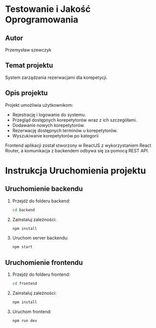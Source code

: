
# Testowanie i Jakość Oprogramowania

## Autor
Przemysław szewczyk

## Temat projektu
System zarządzania rezerwacjami dla korepetycji.

## Opis projektu
Projekt umożliwia użytkownikom:
- Rejestrację i logowanie do systemu.
- Przegląd dostępnych korepetytorów wraz z ich szczegółami.
- Dodawanie nowych korepetytorów.
- Rezerwację dostępnych terminów u korepetytorów.
- Wyszukiwanie korepetytorów po kategorii

Frontend aplikacji został stworzony w ReactJS z wykorzystaniem React Router, a komunikacja z backendem odbywa się za pomocą REST API.


# Instrukcja Uruchomienia projektu

## Uruchomienie backendu

1. Przejdź do folderu backend:
   ```bash
   cd backend
   ```
2. Zainstaluj zależności:
   ```bash
   npm install
   ```
3. Uruchom server backendu:
   ```bash
   npm start
   ```

## Uruchomienie frontendu

1. Przejdź do folderu frontend:
   ```bash
   cd frontend
   ```
2. Zainstaluj zależności:
   ```bash
   npm install
   ```
3. Uruchom frontend:
   ```bash
   npm run dev
   ```
